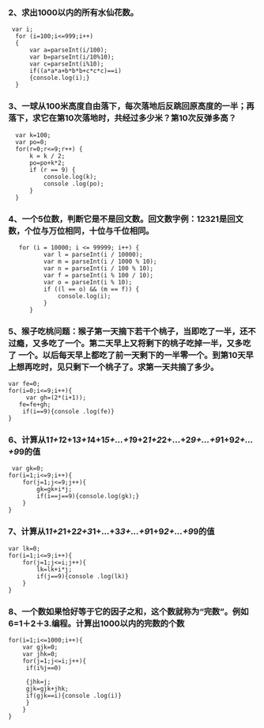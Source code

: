 ### 2、求出1000以内的所有水仙花数。
~~~
 var i;
  for (i=100;i<=999;i++)
  {
      var a=parseInt(i/100);
      var b=parseInt(i/10%10);
      var c=parseInt(i%10);
      if((a*a*a+b*b*b+c*c*c)==i)
      {console.log(i);}
  }

~~~
### 3、一球从100米高度自由落下，每次落地后反跳回原高度的一半；再落下，求它在第10次落地时，共经过多少米？第10次反弹多高？
~~~
  var k=100;
  var po=0;
  for(r=0;r<=9;r++) {
      k = k / 2;
      po=po+k*2;
      if (r == 9) {
          console.log(k);
          console .log(po);
      }
  }
~~~
### 4、一个5位数，判断它是不是回文数。回文数字例：12321是回文数，个位与万位相同，十位与千位相同。
~~~
   for (i = 10000; i <= 99999; i++) {
          var l = parseInt(i / 10000);
          var m = parseInt(i / 1000 % 10);
          var n = parseInt(i / 100 % 10);
          var f = parseInt(i % 100 / 10);
          var o = parseInt(i % 10);
          if ((l == o) && (m == f)) {
              console.log(i);
          }
      }
~~~
### 5、猴子吃桃问题：猴子第一天摘下若干个桃子，当即吃了一半，还不过瘾，又多吃了一个。第二天早上又将剩下的桃子吃掉一半，又多吃了 一个。以后每天早上都吃了前一天剩下的一半零一个。到第10天早上想再吃时，见只剩下一个桃子了。求第一天共摘了多少。
~~~
var fe=0;
for(i=0;i<=9;i++){
     var gh=(2*(i+1));
   fe=fe+gh;
    if(i==9){console .log(fe)}
}

~~~
### 6、计算从1*1+1*2+1*3+1*4+1*5+…+1*9+2*1+2*2+…+2*9+…+9*1+9*2+…+9*9的值

~~~
 var gk=0;
for(i=1;i<=9;i++){
    for(j=1;j<=9;j++){
        gk=gk+i*j;
        if(i==j==9){console.log(gk);}
    }
}
~~~
### 7、计算从1*1+2*1+2*2+3*1+…+3*3+…+9*1+9*2+…+9*9的值
~~~
var lk=0;
for(i=1;i<=9;i++){
    for(j=1;j<=i;j++){
        lk=lk+i*j;
        if(j==9){console .log(lk)}
    }
}

~~~
### 8、一个数如果恰好等于它的因子之和，这个数就称为“完数”。例如6=1＋2＋3.编程。计算出1000以内的完数的个数
~~~
for(i=1;i<=1000;i++){
    var gjk=0;
    var jhk=0;
    for(j=1;j<=i;j++){
     if(i%j==0)

     {jhk=j;
     gjk=gjk+jhk;
     if(gjk==i){console .log(i)}
     }
    }
}

~~~